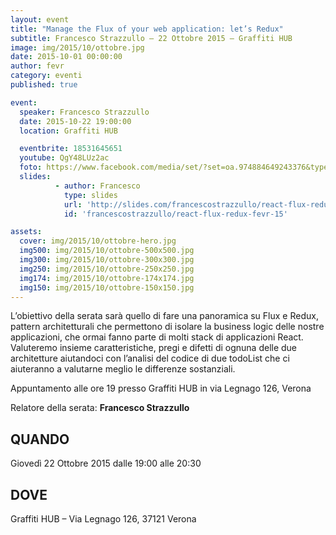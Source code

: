 ```yaml
---
layout: event
title: "Manage the Flux of your web application: let’s Redux"
subtitle: Francesco Strazzullo – 22 Ottobre 2015 – Graffiti HUB
image: img/2015/10/ottobre.jpg
date: 2015-10-01 00:00:00
author: fevr
category: eventi
published: true

event:
  speaker: Francesco Strazzullo
  date: 2015-10-22 19:00:00
  location: Graffiti HUB

  eventbrite: 18531645651
  youtube: QgY48LUz2ac
  foto: https://www.facebook.com/media/set/?set=oa.974884649243376&type=1
  slides:
          - author: Francesco
            type: slides
            url: 'http://slides.com/francescostrazzullo/react-flux-redux-fevr-15/'
            id: 'francescostrazzullo/react-flux-redux-fevr-15'

assets:
  cover: img/2015/10/ottobre-hero.jpg
  img500: img/2015/10/ottobre-500x500.jpg
  img300: img/2015/10/ottobre-300x300.jpg
  img250: img/2015/10/ottobre-250x250.jpg
  img174: img/2015/10/ottobre-174x174.jpg
  img150: img/2015/10/ottobre-150x150.jpg
---
```


L’obiettivo della serata sarà quello di fare una panoramica su Flux e Redux, pattern architetturali che
permettono di isolare la business logic delle nostre applicazioni, che ormai fanno parte di molti stack di
applicazioni React.
Valuteremo insieme caratteristiche, pregi e difetti di ognuna delle due architetture aiutandoci con l’analisi
del codice di due todoList che ci aiuteranno a valutarne meglio le differenze sostanziali.

Appuntamento alle ore 19 presso Graffiti HUB in via Legnago 126, Verona

Relatore della serata: **Francesco Strazzullo**

## QUANDO
Giovedì 22 Ottobre 2015 dalle 19:00 alle 20:30

## DOVE
Graffiti HUB – Via Legnago 126, 37121 Verona
